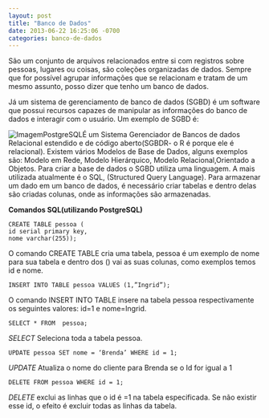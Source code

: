 ```yaml
---
layout: post
title: "Banco de Dados"
date: 2013-06-22 16:25:06 -0700
categories: banco-de-dados
---
```

   
São um conjunto de arquivos relacionados entre si com registros sobre pessoas, lugares ou coisas, são coleções organizadas de dados. Sempre que for possível agrupar informações que se relacionam e tratam de um mesmo assunto, posso dizer que tenho um banco de dados.
   
Já um sistema de gerenciamento de banco de dados (SGBD) é um software que possui recursos capazes de manipular as informações do banco de dados e interagir com o usuário. Um exemplo de SGBD é: 

![ImagemPostgreSQL](https://lh4.googleusercontent.com/ZthMHOYo9r5QnYduoOBsdzGoUhQ69PieuabvgA27bd8lBuI4QMi2-uY66wWxxELL1kXti140zD0ZEmlVKmonMHc8fScH3QoqGfkefveKvwprj49otRV8OOr_RBfkXSPZ6E0CkVjJ)É um Sistema Gerenciador de Bancos de dados Relacional estendido e de código aberto(SGBDR- o R é porque ele é relacional). Existem vários Modelos de Base de Dados, alguns exemplos são: Modelo em Rede, Modelo Hierárquico, Modelo Relacional,Orientado a Objetos. 
Para criar a base de dados o SGBD utiliza uma linguagem. A mais utilizada atualmente é o SQL, (Structured Query Language). Para armazenar um dado em um banco de dados, é necessário criar tabelas e dentro delas são criadas colunas, onde as informações são armazenadas.

**Comandos SQL(utilizando PostgreSQL)**

```PostgreSQL
CREATE TABLE pessoa (
id serial primary key,
nome varchar(255));
```
O comando CREATE TABLE cria uma tabela, pessoa é um exemplo de nome para sua tabela e dentro dos () vai as suas colunas, como exemplos temos  id e nome.

```PostgreSQL
INSERT INTO TABLE pessoa VALUES (1,”Ingrid”);
```                                                                                                                                                                                            
O comando INSERT INTO TABLE insere na tabela pessoa respectivamente os seguintes valores: id=1 e nome=Ingrid.

```PostgreSQL
SELECT * FROM  pessoa;
```
*SELECT* Seleciona toda a tabela pessoa.

```PostgreSQL
UPDATE pessoa SET nome = ‘Brenda’ WHERE id = 1; 
```
*UPDATE* Atualiza o nome do cliente para Brenda se o Id for igual a 1

```PostgreSQL
DELETE FROM pessoa WHERE id = 1;
```
*DELETE* exclui as linhas que o id é =1 na tabela especificada. Se não existir esse id, o efeito é excluir todas as linhas da tabela.
